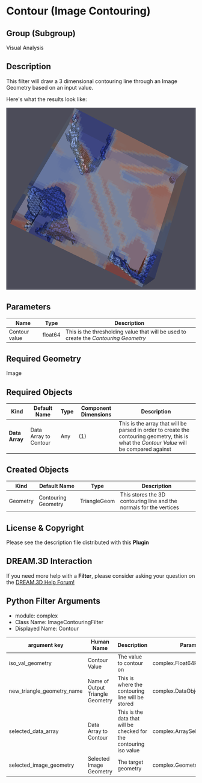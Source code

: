 # Contour (Image Contouring)

## Group (Subgroup)

Visual Analysis

## Description

This filter will draw a 3 dimensional contouring line through an Image Geometry based on an input value.

Here's what the results look like:

![3D-Contouring](Images/3D-contouring.png)

## Parameters

| Name | Type | Description |
|------|------| ----------- |
| Contour value | float64 | This is the thresholding value that will be used to create the *Contouring Geometry* |

## Required Geometry

Image

## Required Objects

| Kind | Default Name | Type | Component Dimensions | Description |
|------|--------------|------|----------------------|-------------|
| **Data Array** | Data Array to Contour | Any | (1) | This is the array that will be parsed in order to create the contouring geometry, this is what the *Contour Value* will be compared against |

## Created Objects

| Kind | Default Name | Type | Description |
|------|--------------|------|-------------|
| Geometry | Contouring Geometry | TriangleGeom | This stores the 3D contouring line and the normals for the vertices |

## License & Copyright

Please see the description file distributed with this **Plugin**

## DREAM.3D Interaction

If you need more help with a **Filter**, please consider asking your question on the [DREAM.3D Help Forum!](https://github.com/BlueQuartzSoftware/DREAM3DNX-Issues)


## Python Filter Arguments

+ module: complex
+ Class Name: ImageContouringFilter
+ Displayed Name: Contour

| argument key | Human Name | Description | Parameter Type |
|--------------|------------|-------------|----------------|
| iso_val_geometry | Contour Value | The value to contour on | complex.Float64Parameter |
| new_triangle_geometry_name | Name of Output Triangle Geometry | This is where the contouring line will be stored | complex.DataObjectNameParameter |
| selected_data_array | Data Array to Contour | This is the data that will be checked for the contouring iso value | complex.ArraySelectionParameter |
| selected_image_geometry | Selected Image Geometry | The target geometry | complex.GeometrySelectionParameter |

